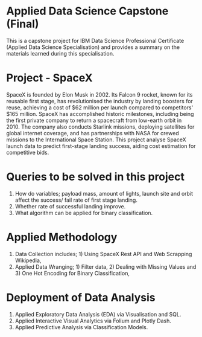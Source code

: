 # Applied Data Science Capstone (Final)

This is a capstone project for IBM Data Science Professional Certificate (Applied Data Science Specialisation) and provides a summary on the materials learned during this specialisation.

# Project - SpaceX

SpaceX is founded by Elon Musk in 2002. Its Falcon 9 rocket, known for its reusable first stage, has revolutionised the industry by landing boosters for reuse, achieving a cost of $62 million per launch compared to competitors' $165 million. SpaceX has accomplished historic milestones, including being the first private company to return a spacecraft from low-earth orbit in 2010. The company also conducts Starlink missions, deploying satellites for global internet coverage, and has partnerships with NASA for crewed missions to the International Space Station. This project analyse SpaceX launch data to predict first-stage landing success, aiding cost estimation for competitive bids.

# Queries to be solved in this project

1. How do variables; payload mass, amount of lights, launch site and orbit affect the success/ fail rate of first stage landing.
2. Whether rate of successful landing improve.
3. What algorithm can be applied for binary classification.

# Applied Methodology

1. Data Collection includes; 1) Using SpaceX Rest API and Web Scrapping Wikipedia,
2. Applied Data Wranging; 1) Filter data, 2) Dealing with Missing Values and 3) One Hot Encoding for Binary Classification,

# Deployment of Data Analysis

1. Applied Exploratory Data Analysis (EDA) via Visualisation and SQL.
2. Applied Interactive Visual Analytics via Folium and Plotly Dash.
3. Applied Predictive Analysis via Classification Models.

